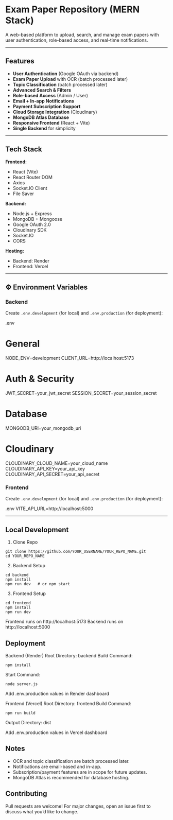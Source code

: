 # Exam Paper Repository (MERN Stack)

A web-based platform to upload, search, and manage exam papers with user authentication, role-based access, and real-time notifications.

---

## Features

- **User Authentication** (Google OAuth via backend)
- **Exam Paper Upload** with OCR (batch processed later)
- **Topic Classification** (batch processed later)
- **Advanced Search & Filters**
- **Role-based Access** (Admin / User)
- **Email + In-app Notifications**
- **Payment Subscription Support**
- **Cloud Storage Integration** (Cloudinary)
- **MongoDB Atlas Database**
- **Responsive Frontend** (React + Vite)
- **Single Backend** for simplicity

---

## Tech Stack

**Frontend:**
- React (Vite)
- React Router DOM
- Axios
- Socket.IO Client
- File Saver

**Backend:**
- Node.js + Express
- MongoDB + Mongoose
- Google OAuth 2.0
- Cloudinary SDK
- Socket.IO
- CORS

**Hosting:**
- Backend: Render
- Frontend: Vercel

---

## ⚙️ Environment Variables

### **Backend**
Create `.env.development` (for local) and `.env.production` (for deployment):

.env
# General
NODE_ENV=development
CLIENT_URL=http://localhost:5173

# Auth & Security
JWT_SECRET=your_jwt_secret
SESSION_SECRET=your_session_secret

# Database
MONGODB_URI=your_mongodb_uri

# Cloudinary
CLOUDINARY_CLOUD_NAME=your_cloud_name
CLOUDINARY_API_KEY=your_api_key
CLOUDINARY_API_SECRET=your_api_secret

### **Frontend**
Create `.env.development` (for local) and `.env.production` (for deployment):

.env
VITE_API_URL=http://localhost:5000

---
## Local Development
1. Clone Repo
```
git clone https://github.com/YOUR_USERNAME/YOUR_REPO_NAME.git
cd YOUR_REPO_NAME
```
2. Backend Setup
```
cd backend
npm install
npm run dev   # or npm start
```
3. Frontend Setup
```
cd frontend
npm install
npm run dev
```
Frontend runs on http://localhost:5173
Backend runs on http://localhost:5000

## Deployment
Backend (Render)
Root Directory: backend
Build Command: 
```
npm install
```
Start Command: 
```
node server.js
```
Add .env.production values in Render dashboard

Frontend (Vercel)
Root Directory: frontend
Build Command: 
```
npm run build
```
Output Directory: dist

Add .env.production values in Vercel dashboard

## Notes
- OCR and topic classification are batch processed later.
- Notifications are email-based and in-app.
- Subscription/payment features are in scope for future updates.
- MongoDB Atlas is recommended for database hosting.

## Contributing
Pull requests are welcome!
For major changes, open an issue first to discuss what you’d like to change.
